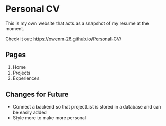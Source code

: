 # Personal CV
This is my own website that acts as a snapshot of my resume at the moment.


Check it out: https://owenm-26.github.io/Personal-CV/

## Pages
1. Home
2. Projects
3. Experiences

## Changes for Future
- Connect a backend so that projectList is stored in a database and can be easily added
- Style more to make more personal
